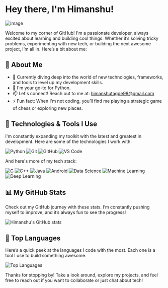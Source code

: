 
# Hey there, I'm Himanshu!
![image](https://github.com/user-attachments/assets/502c42f2-cd1c-4476-82c9-6fe9b232a29e)

Welcome to my corner of GitHub! I'm a passionate developer, always excited about learning and building cool things. Whether it’s solving tricky problems, experimenting with new tech, or building the next awesome project, I’m all in. Here’s a bit about me:

## 🚀 About Me
- 🌱 Currently diving deep into the world of new technologies, frameworks, and tools to level up my development skills.
- 💬 I'm your go-to for Python.
- 📫 Let's connect! Reach out to me at: himanshutagde98@gmail.com
- ⚡ Fun fact: When I'm not coding, you’ll find me playing a strategic game of chess or exploring new places.

## 🔧 Technologies & Tools I Use
I'm constantly expanding my toolkit with the latest and greatest in development. Here are some of the technologies I work with:

![Python](https://img.shields.io/badge/-Python-333333?style=flat&logo=python)
![Git](https://img.shields.io/badge/-Git-333333?style=flat&logo=git)
![GitHub](https://img.shields.io/badge/-GitHub-333333?style=flat&logo=github)
![VS Code](https://img.shields.io/badge/-VS%20Code-333333?style=flat&logo=visual-studio-code)

And here's more of my tech stack:

![C](https://img.shields.io/badge/-C-333333?style=flat&logo=c)
![C++](https://img.shields.io/badge/-C++-333333?style=flat&logo=cplusplus)
![Java](https://img.shields.io/badge/-Java-333333?style=flat&logo=java)
![Android](https://img.shields.io/badge/-Android-333333?style=flat&logo=android)
![Data Science](https://img.shields.io/badge/-Data%20Science-333333?style=flat&logo=python)
![Machine Learning](https://img.shields.io/badge/-Machine%20Learning-333333?style=flat&logo=python)
![Deep Learning](https://img.shields.io/badge/-Deep%20Learning-333333?style=flat&logo=tensorflow)

## 📊 My GitHub Stats

Check out my GitHub journey with these stats. I’m constantly pushing myself to improve, and it’s always fun to see the progress!

![Himanshu's GitHub stats](https://github-readme-stats.vercel.app/api?username=Himanshu-Tagde&show_icons=true&theme=radical)

## 🏅 Top Languages

Here’s a quick peek at the languages I code with the most. Each one is a tool I use to build something awesome.

![Top Languages](https://github-readme-stats.vercel.app/api/top-langs/?username=Himanshu-Tagde&layout=compact&theme=radical)


Thanks for stopping by! Take a look around, explore my projects, and feel free to reach out if you want to collaborate or just chat about tech!
